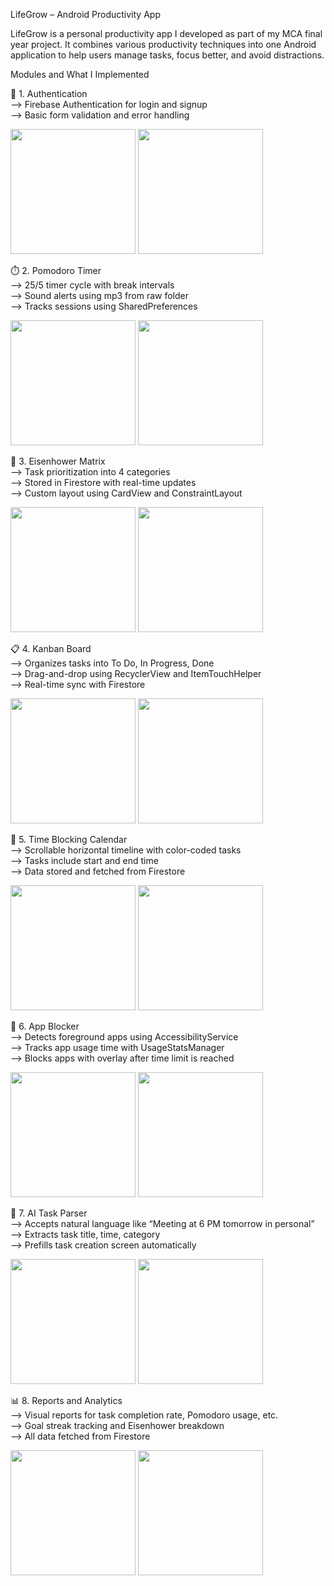 LifeGrow – Android Productivity App

LifeGrow is a personal productivity app I developed as part of my MCA final year project. It combines various productivity techniques into one Android application to help users manage tasks, focus better, and avoid distractions.

Modules and What I Implemented

🔐 1. Authentication  
--> Firebase Authentication for login and signup  
--> Basic form validation and error handling  

<img src="https://github.com/user-attachments/assets/24472504-9bf1-4c0d-9067-644a54371331" width="200"/>
<img src="https://github.com/user-attachments/assets/ef6a15f0-e91e-42e1-bbc2-91d2181f19a3" width="200"/>

⏱️ 2. Pomodoro Timer  
--> 25/5 timer cycle with break intervals  
--> Sound alerts using mp3 from raw folder  
--> Tracks sessions using SharedPreferences  

<img src="https://github.com/user-attachments/assets/7f23f365-ce3f-4ddb-b8c6-b00251b4dc16" width="200"/>
<img src="https://github.com/user-attachments/assets/766651eb-7bc0-423d-8b6c-9ac441cc1a3c" width="200"/>

🧠 3. Eisenhower Matrix  
--> Task prioritization into 4 categories  
--> Stored in Firestore with real-time updates  
--> Custom layout using CardView and ConstraintLayout  

<img src="https://github.com/user-attachments/assets/3f511208-6a35-4eab-a5ea-e74a3c59958b" width="200"/>
<img src="https://github.com/user-attachments/assets/d64aff94-e110-4463-b20c-e21357381680" width="200"/>

📋 4. Kanban Board  
--> Organizes tasks into To Do, In Progress, Done  
--> Drag-and-drop using RecyclerView and ItemTouchHelper  
--> Real-time sync with Firestore  

<img src="https://github.com/user-attachments/assets/2411cdc2-cc4a-40d1-9a08-5826cb0d383b" width="200"/>
<img src="https://github.com/user-attachments/assets/85afc3bf-97da-4257-8efc-22ec57aaed9a" width="200"/>

📆 5. Time Blocking Calendar  
--> Scrollable horizontal timeline with color-coded tasks  
--> Tasks include start and end time  
--> Data stored and fetched from Firestore  

<img src="https://github.com/user-attachments/assets/b941742a-818a-426d-a5bc-39ae5dda8083" width="200"/>
<img src="https://github.com/user-attachments/assets/a4e56332-2cc9-4cf9-acad-64735231eb53" width="200"/>

🚫 6. App Blocker  
--> Detects foreground apps using AccessibilityService  
--> Tracks app usage time with UsageStatsManager  
--> Blocks apps with overlay after time limit is reached  

<img src="https://github.com/user-attachments/assets/2bbc8152-a83c-4720-877e-ffeb6fb3e83d" width="200"/>
<img src="https://github.com/user-attachments/assets/1c37c496-7825-4008-94aa-38e5742673e9" width="200"/>

🤖 7. AI Task Parser  
--> Accepts natural language like “Meeting at 6 PM tomorrow in personal”  
--> Extracts task title, time, category  
--> Prefills task creation screen automatically  

<img src="https://github.com/user-attachments/assets/34941fc0-9387-4456-9501-30ccf61e716c" width="200"/>
<img src="https://github.com/user-attachments/assets/a03958cb-ce73-48b0-a44a-6a1ee15d3c60" width="200"/>

📊 8. Reports and Analytics  
--> Visual reports for task completion rate, Pomodoro usage, etc.  
--> Goal streak tracking and Eisenhower breakdown  
--> All data fetched from Firestore  

<img src="https://github.com/user-attachments/assets/c02726aa-e92a-4517-a0bd-18e886aaec31" width="200"/>
<img src="https://github.com/user-attachments/assets/9d9fb3c0-ac20-49ee-b88a-75f547ea9411" width="200"/>
